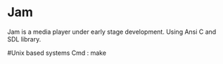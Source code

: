 # Jam
Jam is a media player under early stage development. Using Ansi C and SDL library. 

#Unix based systems 
Cmd : make
